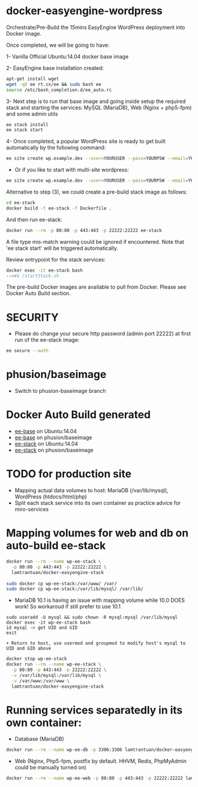 # docker-easyengine-wordpress
Orchestrate/Pre-Build the 15mins EasyEngine WordPress deployment into Docker image.

Once completed, we will be going to have:

1- Vanilla Official Ubuntu:14.04 docker base image

2- EasyEngine base installation created:
```sh
apt-get install wget
wget -qO ee rt.cx/ee && sudo bash ee
source /etc/bash_completion.d/ee_auto.rc
```

3- Next step is to run that base image and going inside setup the required stack and starting the services: MySQL (MariaDB), Web (Nginx + php5-fpm) and some admin utils
```sh
ee stack install
ee stack start
```

4- Once completed, a popular WordPress site is ready to get built automatically by the following command:
```sh
ee site create wp.example.dev --user=YOURUSER --pass=YOURPSW --email=YOUREMAIL
```

+ Or if you like to start with multi-site wordpress:
```sh
ee site create wp.example.dev --user=YOURUSER --pass=YOURPSW --email=YOUREMAIL --wpsubdom
```
	
Alternative to step (3), we could create a pre-build stack image as follows:
```sh
cd ee-stack
docker build -t ee-stack -f Dockerfile .
```

And then run ee-stack:
```sh
docker run --rm -p 80:80 -p 443:443 -p 22222:22222 ee-stack
```
A file type mis-match warning could be ignored if encountered.  Note that 'ee stack start' will be triggered automatically. 

Review entrypoint for the stack services:
```sh
docker exec -it ee-stack bash
-->#$ /startStack.sh
```

The pre-build Docker images are available to pull from Docker.  Please see Docker Auto Build section. 

# SECURITY
* Please do change your secure http password (admin port 22222) at first run of the ee-stack image:
```sh
ee secure --auth
```

# phusion/baseimage
* Switch to phusion-baseimage branch

# Docker Auto Build generated
+ [ee-base](https://hub.docker.com/r/lamtrantuan/docker-easyengine-wordpress/) on Ubuntu:14.04
+ [ee-base](https://hub.docker.com/r/lamtrantuan/docker-easyengine-wordpress/) on phusion/baseimage
+ [ee-stack](https://hub.docker.com/r/lamtrantuan/docker-easyengine-stack/) on Ubuntu:14.04
+ [ee-stack](https://hub.docker.com/r/lamtrantuan/docker-easyengine-stack/) on phusion/baseimage

# TODO for production site
+ Mapping actual data volumes to host: MariaDB (/var/lib/mysql), WordPress (htdocs/html/php)
+ Split each stack service into its own container as practice advice for miro-services

# Mapping volumes for web and db on auto-build ee-stack
```sh
docker run --rm --name wp-ee-stack \
  -p 80:80 -p 443:443 -p 22222:22222 \
  lamtrantuan/docker-easyengine-stack
  
sudo docker cp wp-ee-stack:/var/www/ /var/
sudo docker cp wp-ee-stack:/var/lib/mysql/ /var/lib/
```

+ MariaDB 10.1 is having an issue with mapping volume while 10.0 DOES work! So workaroud if still prefer to use 10.1
```hack
sudo useradd -U mysql && sudo chown -R mysql:mysql /var/lib/mysql
docker exec -it wp-ee-stack bash
id mysql -> get UID and GID
exit

+ Return to host, use usermod and groupmod to modify host's mysql to UID and GID above 
```

```sh
docker stop wp-ee-stack
docker run --rm --name wp-ee-stack \
  -p 80:80 -p 443:443 -p 22222:22222 \
  -v /var/lib/mysql:/var/lib/mysql \
  -v /var/www:/var/www \
  lamtrantuan/docker-easyengine-stack
```

# Running services separatedly in its own container:
* Database (MariaDB)
```bash
docker run --rm --name wp-ee-db -p 3306:3306 lamtrantuan/docker-easyengine-stack:db
```

* Web (Nginx, Php5-fpm, postfix by default.  HHVM, Redis, PhpMyAdmin could be manually turned on)
```bash
docker run --rm --name wp-ee-web -p 80:80 -p 443:443 -p 22222:22222 lamtrantuan/docker-easyengine-stack:web
```
